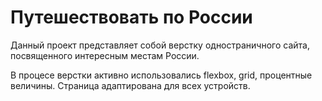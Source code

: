 # Путешествовать по России

Данный проект представляет собой верстку одностраничного сайта, посвященного интересным местам России. 

В процесе верстки активно использовались flexbox, grid, процентные величины. Страница адаптирована для всех устройств. 
